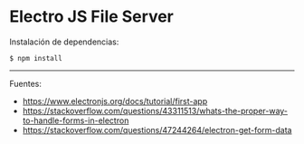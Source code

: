 # Electro JS File Server

Instalación de dependencias:

    $ npm install

---

Fuentes:

+ https://www.electronjs.org/docs/tutorial/first-app
+ https://stackoverflow.com/questions/43311513/whats-the-proper-way-to-handle-forms-in-electron
+ https://stackoverflow.com/questions/47244264/electron-get-form-data